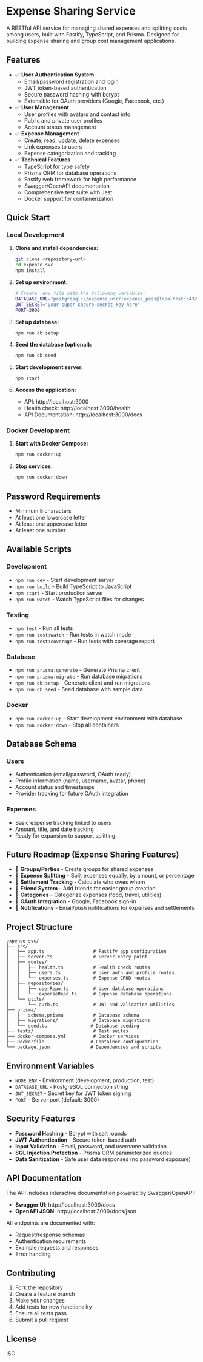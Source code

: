 # Expense Sharing Service

A RESTful API service for managing shared expenses and splitting costs among users, built with Fastify, TypeScript, and Prisma. Designed for building expense sharing and group cost management applications.

## Features

- ✅ **User Authentication System**
  - Email/password registration and login
  - JWT token-based authentication
  - Secure password hashing with bcrypt
  - Extensible for OAuth providers (Google, Facebook, etc.)
- ✅ **User Management**
  - User profiles with avatars and contact info
  - Public and private user profiles
  - Account status management
- ✅ **Expense Management**
  - Create, read, update, delete expenses
  - Link expenses to users
  - Expense categorization and tracking
- ✅ **Technical Features**
  - TypeScript for type safety
  - Prisma ORM for database operations
  - Fastify web framework for high performance
  - Swagger/OpenAPI documentation
  - Comprehensive test suite with Jest
  - Docker support for containerization

## Quick Start

### Local Development

1. **Clone and install dependencies:**
   ```bash
   git clone <repository-url>
   cd expense-svc
   npm install
   ```

2. **Set up environment:**
   ```bash
   # Create .env file with the following variables:
   DATABASE_URL="postgresql://expense_user:expense_pass@localhost:5432/expense_db"
   JWT_SECRET="your-super-secure-secret-key-here"
   PORT=3000
   ```

3. **Set up database:**
   ```bash
   npm run db:setup
   ```

4. **Seed the database (optional):**
   ```bash
   npm run db:seed
   ```

5. **Start development server:**
   ```bash
   npm start
   ```

6. **Access the application:**
   - API: http://localhost:3000
   - Health check: http://localhost:3000/health
   - API Documentation: http://localhost:3000/docs

### Docker Development

1. **Start with Docker Compose:**
   ```bash
   npm run docker:up
   ```

2. **Stop services:**
   ```bash
   npm run docker:down
   ```

## Password Requirements

- Minimum 8 characters
- At least one lowercase letter
- At least one uppercase letter  
- At least one number

## Available Scripts

### Development
- `npm run dev` - Start development server
- `npm run build` - Build TypeScript to JavaScript
- `npm start` - Start production server
- `npm run watch` - Watch TypeScript files for changes

### Testing
- `npm test` - Run all tests
- `npm run test:watch` - Run tests in watch mode
- `npm run test:coverage` - Run tests with coverage report

### Database
- `npm run prisma:generate` - Generate Prisma client
- `npm run prisma:migrate` - Run database migrations
- `npm run db:setup` - Generate client and run migrations
- `npm run db:seed` - Seed database with sample data

### Docker
- `npm run docker:up` - Start development environment with database
- `npm run docker:down` - Stop all containers

## Database Schema

### Users
- Authentication (email/password, OAuth ready)
- Profile information (name, username, avatar, phone)
- Account status and timestamps
- Provider tracking for future OAuth integration

### Expenses
- Basic expense tracking linked to users
- Amount, title, and date tracking
- Ready for expansion to support splitting

## Future Roadmap (Expense Sharing Features)

- 🔄 **Groups/Parties** - Create groups for shared expenses
- 🔄 **Expense Splitting** - Split expenses equally, by amount, or percentage
- 🔄 **Settlement Tracking** - Calculate who owes whom
- 🔄 **Friend System** - Add friends for easier group creation
- 🔄 **Categories** - Categorize expenses (food, travel, utilities)
- 🔄 **OAuth Integration** - Google, Facebook sign-in
- 🔄 **Notifications** - Email/push notifications for expenses and settlements

## Project Structure

```
expense-svc/
├── src/
│   ├── app.ts                  # Fastify app configuration
│   ├── server.ts               # Server entry point
│   ├── routes/
│   │   ├── health.ts           # Health check routes
│   │   ├── users.ts            # User auth and profile routes
│   │   └── expenses.ts         # Expense CRUD routes
│   ├── repositories/
│   │   ├── userRepo.ts         # User database operations
│   │   └── expenseRepo.ts      # Expense database operations
│   └── utils/
│       └── auth.ts             # JWT and validation utilities
├── prisma/
│   ├── schema.prisma           # Database schema
│   ├── migrations/             # Database migrations
│   └── seed.ts                # Database seeding
├── tests/                      # Test suites
├── docker-compose.yml          # Docker services
├── Dockerfile                 # Container configuration
└── package.json               # Dependencies and scripts
```

## Environment Variables

- `NODE_ENV` - Environment (development, production, test)
- `DATABASE_URL` - PostgreSQL connection string
- `JWT_SECRET` - Secret key for JWT token signing
- `PORT` - Server port (default: 3000)

## Security Features

- **Password Hashing** - Bcrypt with salt rounds
- **JWT Authentication** - Secure token-based auth
- **Input Validation** - Email, password, and username validation
- **SQL Injection Protection** - Prisma ORM parameterized queries
- **Data Sanitization** - Safe user data responses (no password exposure)

## API Documentation

The API includes interactive documentation powered by Swagger/OpenAPI:

- **Swagger UI**: http://localhost:3000/docs
- **OpenAPI JSON**: http://localhost:3000/docs/json

All endpoints are documented with:
- Request/response schemas
- Authentication requirements
- Example requests and responses
- Error handling

## Contributing

1. Fork the repository
2. Create a feature branch
3. Make your changes
4. Add tests for new functionality
5. Ensure all tests pass
6. Submit a pull request

## License

ISC
